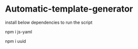 # Automatic-template-generator

install below dependencies to run the script

npm i js-yaml

npm i uuid
